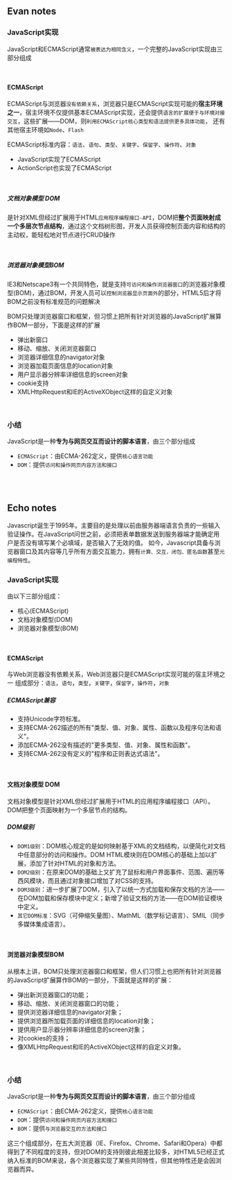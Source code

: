
Evan notes
---

### JavaScript实现
JavaScript和ECMAScript通常`被表达为相同含义`，一个完整的JavaScript实现由三部分组成

<br />

#### ECMAScript
ECMAScript与浏览器`没有依赖关系`，浏览器只是ECMAScript实现可能的**宿主环境之一**，宿主环境不仅提供基本ECMAScript实现，还会提供`语言的扩展便于与环境对接交互`，这些扩展——DOM，则`利用ECMAScript核心类型和语法提供更多具体功能`，
还有其他宿主环境如`Node`、`Flash`

ECMAScript标准内容：`语法`、`语句`、`类型`、`关键字`、`保留字`、`操作符`、`对象`
* JavaScript实现了ECMAScript
* ActionScript也实现了ECMAScript

<br />

##### 文档对象模型 DOM
是针对XML但经过扩展用于HTML`应用程序编程接口-API`，DOM把**整个页面映射成一个多层次节点结构**，通过这个文档树形图，开发人员获得控制页面内容和结构的主动权，能轻松地对节点进行CRUD操作

<br />

##### 浏览器对象模型BOM
IE3和Netscape3有一个共同特色，就是支持`可访问和操作浏览器窗口`的浏览器对象模型(BOM)，通过BOM，开发人员可以`控制浏览器显示页面外`的部分，HTML5后才将BOM之前没有标准规范的问题解决

BOM只处理浏览器窗口和框架，但习惯上把所有针对浏览器的JavaScript扩展算作BOM一部分，下面是这样的扩展

* 弹出新窗口
* 移动、缩放、关闭浏览器窗口
* 浏览器详细信息的navigator对象
* 浏览器加载页面信息的location对象
* 用户显示器分辨率详细信息的screen对象
* cookie支持
* XMLHttpRequest和IE的ActiveXObject这样的自定义对象

<br>

### 小结
JavaScript是一种**专为与网页交互而设计的脚本语言**，由三个部分组成
* `ECMAScript`：由ECMA-262定义，提供`核心语言功能`
* `DOM`：提供`访问和操作网页内容方法和接口`

<br>
<br>

Echo notes
---
Javascript诞生于1995年。主要目的是处理以前由服务器端语言负责的一些输入验证操作。在JavaScript问世之前，必须把表单数据发送到服务器端才能确定用户是否没有填写某个必填域，是否输入了无效的值。
如今，Javascript具备与浏览器窗口及其内容等几乎所有方面交互能力，拥有`计算、交互，闭包、匿名函数`甚至`元编程特性`。

### JavaScript实现
由以下三部分组成：
* 核心(ECMAScript)
* 文档对象模型(DOM)
* 浏览器对象模型(BOM)

<br/>

#### ECMAScript 
与Web浏览器没有依赖关系，Web浏览器只是ECMAScript实现可能的宿主环境之一
组成部分：`语法`，`语句`，`类型`，`关键字`，`保留字`，`操作符`，`对象`

##### ECMAScript兼容
* 支持Unicode字符标准。
* 支持ECMA-262描述的所有"类型、值、对象、属性、函数以及程序句法和语义"。
* 添加ECMA-262没有描述的"更多类型、值、对象、属性和函数"。
* 支持ECMA-262没有定义的"程序和正则表达式语法"。

<br/>

#### 文档对象模型 DOM
文档对象模型是针对XML但经过扩展用于HTML的应用程序编程接口（API）。DOM把整个页面映射为一个多层节点的结构。
##### DOM级别
* `DOM1级别`：DOM核心规定的是如何映射基于XML的文档结构，以便简化对文档中任意部分的访问和操作。DOM HTML模块则在DOM核心的基础上加以扩展，添加了针对HTML的对象和方法。
* `DOM2级别`：在原来DOM的基础上又扩充了鼠标和用户界面事件、范围、遍历等西风模块，而且通过对象接口增加了对CSS的支持。
* `DOM3级别`：进一步扩展了DOM，引入了以统一方式加载和保存文档的方法——在DOM加载和保存模块中定义；新增了验证文档的方法——在DOM验证模块中定义。
* `其它DOM标准`：SVG（可伸缩矢量图）、MathML（数学标记语言）、SMIL（同步多媒体集成语言）。

<br/>

#### 浏览器对象模型BOM
从根本上讲，BOM只处理浏览器窗口和框架，但人们习惯上也把所有针对浏览器的JavaScript扩展算作BOM的一部分，下面就是这样的扩展：
* 弹出新浏览器窗口的功能；
* 移动、缩放、关闭浏览器窗口的功能；
* 提供浏览器详细信息的navigator对象；
* 提供浏览器所加载页面的详细信息的location对象；
* 提供用户显示器分辨率详细信息的screen对象；
* 对cookies的支持；
* 像XMLHttpRequest和IE的ActiveXObject这样的自定义对象。
<br>

### 小结
JavaScript是一种**专为与网页交互而设计的脚本语言**，由三个部分组成
* `ECMAScript`：由ECMA-262定义，提供`核心语言功能`
* `DOM`：提供`访问和操作网页内容方法和接口`
* `BOM`：提供`与浏览器交互的方法和接口`

这三个组成部分，在五大浏览器（IE、Firefox、Chrome、Safari和Opera）中都得到了不同程度的支持，但对DOM的支持则彼此相差比较多，对HTML5已经正式纳入标准的BOM来说，各个浏览器实现了某些共同特性，但其他特性还是会因浏览器而异。

